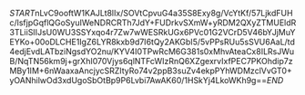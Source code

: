 $START$nLvC9ooftW1KAJLt8lIx/SOVtCpvuG4a35S8Exy8g/VcYtKf/57LjkdFUHc/lsfjpGqflQGoSyuIWeNDRCRTh7JdY+FUDrkvSXmW+yRDM2QXyZTMUEldR3TLiiSIIJsU0WU3SSYxqo4r7Zw7wWESRkUGx6PVc01G2VCrD5V46bYJjMuYEYKo+00oDLCHE1IgZ6LYR8kxb9d7I6tQy2AKGbI5/5vPPsRUu5sSVU6AaL/td4edjEvdLATbziNgsdYO2nu/KYV4I0TPwRcM6G381s0xMhvAteaCx8ILRsJWuB/NqTN56km9j+grXhI070Vjys6qlNTFcWIzRnQ6XZgexrvIxfPEC7PKOhdip7zMBy1IM+6nWaaxaAncjycSRZItyRo74v2ppB3suZv4ekpPYhWDMzclVvGT0+yOANhilwOd3xdUgoSbOtBp9P6Lvbi7AwAK60/1HSkYj4LkoWKh9g==$END$